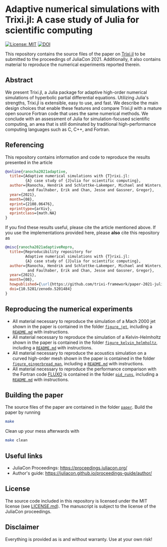 # Adaptive numerical simulations with Trixi.jl: A case study of Julia for scientific computing

[![License: MIT](https://img.shields.io/badge/License-MIT-success.svg)](https://opensource.org/licenses/MIT)
[![DOI](https://zenodo.org/badge/DOI/10.5281/zenodo.5201484.svg)](https://doi.org/10.5281/zenodo.5201484)

This repository contains the source files of the paper on
[Trixi.jl](https://github.com/trixi-framework/Trixi.jl) to be submitted
to the proceedings of JuliaCon 2021. Additionally, it also contains
material to reproduce the numerical experiments reported therein.

## Abstract

We present Trixi.jl, a Julia package for adaptive high-order numerical simulations
of hyperbolic partial differential equations. Utilizing Julia's strengths,
Trixi.jl is extensible, easy to use, and fast. We describe the main design choices
that enable these features and compare Trixi.jl with a mature open
source Fortran code that uses the same numerical methods.
We conclude with an assessment of Julia for simulation-focused scientific
computing, an area that is still dominated by traditional high-performance
computing languages such as C, C++, and Fortran.


## Referencing

This repository contains information and code to reproduce the results presented in the article
```bibtex
@online{ranocha2021adaptive,
  title={Adaptive numerical simulations with {T}rixi.jl:
         {A} case study of {J}ulia for scientific computing},
  author={Ranocha, Hendrik and Schlottke-Lakemper, Michael and Winters, Andrew Ross
          and Faulhaber, Erik and Chan, Jesse and Gassner, Gregor},
  year={2021},
  month={08},
  eprint={2108.06476},
  eprinttype={arXiv},
  eprintclass={math.NA}
}
```

If you find these results useful, please cite the article mentioned above. If you
use the implementations provided here, please **also** cite this repository as
```bibtex
@misc{ranocha2021adaptiveRepro,
  title={Reproducibility repository for
         Adaptive numerical simulations with {T}rixi.jl:
         {A} case study of {J}ulia for scientific computing},
  author={Ranocha, Hendrik and Schlottke-Lakemper, Michael and Winters, Andrew Ross
          and Faulhaber, Erik and Chan, Jesse and Gassner, Gregor},
  year={2021},
  month={08},
  howpublished={\url{https://github.com/trixi-framework/paper-2021-juliacon}},
  doi={10.5281/zenodo.5201484}
}
```


## Reproducing the numerical experiments

- All material necessary to reproduce the simulation of a Mach 2000 jet shown
  in the paper is contained in the folder [`figure_jet`](figure_jet/),
  including a [`README.md`](figure_jet/README.md) with instructions.
- All material necessary to reproduce the simulation of a Kelvin-Helmholtz
  shown in the paper is contained in the folder
  [`figure_kelvin_helmholtz`](figure_kelvin_helmholtz/),
  including a [`README.md`](figure_kelvin_helmholtz/README.md) with instructions.
- All material necessary to reproduce the acoustics simulation on a curved
  high-order mesh shown in the paper is contained in the folder
  [`figure_gingerbread_man`](figure_gingerbread_man/),
  including a [`README.md`](figure_gingerbread_man/README.md) with instructions.
- All material necessary to reproduce the performance comparison with the Fortran
  code [FLUXO](https://gitlab.com/project-fluxo/fluxo) is contained in the folder
  [`pid_runs`](pid_runs/),
  including a [`README.md`](pid_runs/README.md) with instructions.


## Building the paper

The source files of the paper are contained in the folder [`paper`](paper/).
Build the paper by running
```bash
make
```
Clean up your mess afterwards with
```bash
make clean
```


## Useful links

* JuliaCon Proceedings: https://proceedings.juliacon.org/
* Author's guide: https://juliacon.github.io/proceedings-guide/author/


## License

The source code included in this repository is licensed under the MIT license
(see [LICENSE.md](LICENSE.md)). The manuscript is subject to the license of
the JuliaCon proceedings.


## Disclaimer

Everything is provided as is and without warranty. Use at your own risk!
